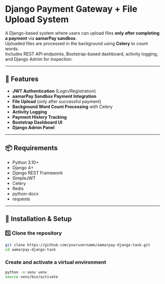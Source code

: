 # Django Payment Gateway + File Upload System

A Django-based system where users can upload files **only after completing a payment** via **aamarPay sandbox**.  
Uploaded files are processed in the background using **Celery** to count words.  
Includes REST API endpoints, Bootstrap-based dashboard, activity logging, and Django Admin for inspection.

---

## 🚀 Features
- **JWT Authentication** (Login/Registration)
- **aamarPay Sandbox Payment Integration**
- **File Upload** (only after successful payment)
- **Background Word Count Processing** with Celery
- **Activity Logging**
- **Payment History Tracking**
- **Bootstrap Dashboard UI**
- **Django Admin Panel**

---

## 📦 Requirements
- Python 3.10+
- Django 4+
- Django REST Framework
- SimpleJWT
- Celery
- Redis
- python-docx
- requests

---

## 🔧 Installation & Setup

### 1️⃣ Clone the repository
```bash
git clone https://github.com/yourusername/aamarpay-django-task.git
cd aamarpay-django-task
```

### Create and activate a virtual environment

```bash
python -m venv venv
source venv/bin/activate

```

